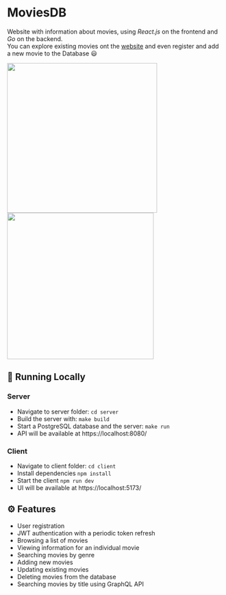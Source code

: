# MoviesDB
Website with information about movies, using *React.js* on the frontend and *Go* on the backend.   
You can explore existing movies ont the [website](https://movies-db.martishin.com/) and even register and add a new movie to the Database 😃

<div>
  <img src="https://github.com/tty-monkey/MoviesDB/blob/main/screenshot-2.png" width="350" style="display: inline-block; margin-right: 10px;"/>
  <img src="https://github.com/tty-monkey/MoviesDB/blob/main/screenshot-1.png" width="342" style="display: inline-block;"/>
</div>

## 🚀 Running Locally
### Server
* Navigate to server folder: `cd server`
* Build the server with: `make build`
* Start a PostgreSQL database and the server: `make run`
* API will be available at https://localhost:8080/
### Client
* Navigate to client folder: `cd client`
* Install dependencies `npm install`
* Start the client `npm run dev`
* UI will be available at https://localhost:5173/

## ⚙️ Features
* User registration
* JWT authentication with a periodic token refresh
* Browsing a list of movies
* Viewing information for an individual movie
* Searching movies by genre
* Adding new movies
* Updating existing movies
* Deleting movies from the database
* Searching movies by title using GraphQL API
